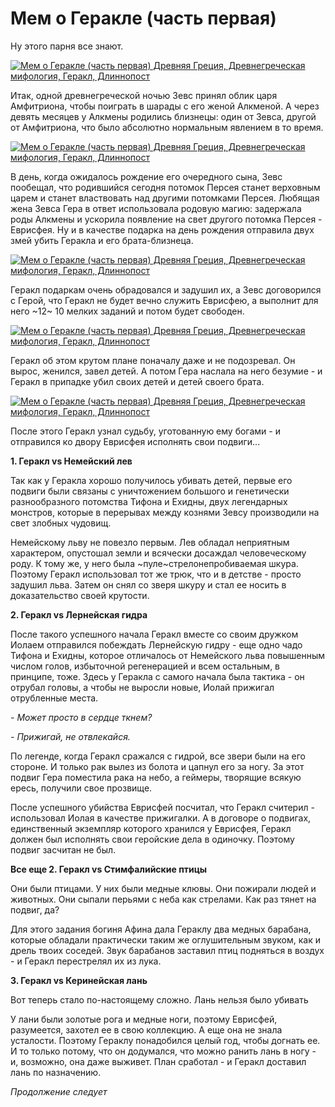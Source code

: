 # Мем о Геракле (часть первая)

Ну этого парня все знают.

[![Мем о Геракле (часть первая) Древняя Греция, Древнегреческая мифология, Геракл, Длиннопост](https://cs8.pikabu.ru/post_img/2016/11/06/6/1478421878133966697.jpg)](https://cs8.pikabu.ru/post_img/big/2016/11/06/6/1478421878133966697.jpg)

Итак, одной древнегреческой ночью Зевс принял облик царя Амфитриона, чтобы поиграть в шарады с его женой Алкменой. А через девять месяцев у Алкмены родились близнецы: один от Зевса, другой от Амфитриона, что было абсолютно нормальным явлением в то время.

[![Мем о Геракле (часть первая) Древняя Греция, Древнегреческая мифология, Геракл, Длиннопост](https://cs8.pikabu.ru/post_img/2016/11/06/6/1478421902138944870.jpg)](https://cs8.pikabu.ru/post_img/big/2016/11/06/6/1478421902138944870.jpg)

В день, когда ожидалось рождение его очередного сына, Зевс пообещал, что родившийся сегодня потомок Персея станет верховным царем и станет властвовать над другими потомками Персея. Любящая жена Зевса Гера в ответ использовала родовую магию: задержала роды Алкмены и ускорила появление на свет другого потомка Персея - Еврисфея. Ну и в качестве подарка на день рождения отправила двух змей убить Геракла и его брата-близнеца.

[![Мем о Геракле (часть первая) Древняя Греция, Древнегреческая мифология, Геракл, Длиннопост](https://cs9.pikabu.ru/post_img/2016/11/06/6/1478421974162092681.jpg)](https://cs9.pikabu.ru/post_img/2016/11/06/6/1478421974162092681.jpg)

Геракл подаркам очень обрадовался и задушил их, а Зевс договорился с Герой, что Геракл не будет вечно служить Еврисфею, а выполнит для него ~12~ 10 мелких заданий и потом будет свободен.

[![Мем о Геракле (часть первая) Древняя Греция, Древнегреческая мифология, Геракл, Длиннопост](https://cs9.pikabu.ru/post_img/2016/11/06/6/1478422032190264562.jpg)](https://cs9.pikabu.ru/post_img/2016/11/06/6/1478422032190264562.jpg)

Геракл об этом крутом плане поначалу даже и не подозревал. Он вырос, женился, завел детей. А потом Гера наслала на него безумие - и Геракл в припадке убил своих детей и детей своего брата.

[![Мем о Геракле (часть первая) Древняя Греция, Древнегреческая мифология, Геракл, Длиннопост](https://cs9.pikabu.ru/post_img/big/2016/11/06/6/1478422087164627620.jpg)](https://cs9.pikabu.ru/post_img/big/2016/11/06/6/1478422087164627620.jpg)

После этого Геракл узнал судьбу, уготованную ему богами - и отправился ко двору Еврисфея исполнять свои подвиги...

**1\. Геракл vs Немейский лев**

Так как у Геракла хорошо получилось убивать детей, первые его подвиги были связаны с уничтожением большого и генетически разнообразного потомства Тифона и Ехидны, двух легендарных монстров, которые в перерывах между кознями Зевсу производили на свет злобных чудовищ.

Немейскому льву не повезло первым. Лев обладал неприятным характером, опустошал земли и всячески досаждал человеческому роду. К тому же, у него была ~пуле~стрелонепробиваемая шкура. Поэтому Геракл использовал тот же трюк, что и в детстве - просто задушил льва. Затем он снял со зверя шкуру и стал ее носить в доказательство своей крутости.

[](https://cs8.pikabu.ru/post_img/2016/11/06/6/147842227913024151.jpg)

**2\. Геракл vs Лернейская гидра**

После такого успешного начала Геракл вместе со своим дружком Иолаем отправился побеждать Лернейскую гидру - еще одно чадо Тифона и Ехидны, которое отличалось от Немейского льва повышенным числом голов, избыточной регенерацией и всем остальным, в принципе, тоже. Здесь у Геракла с самого начала была тактика - он отрубал головы, а чтобы не выросли новые, Иолай прижигал отрубленные места.

_\- Может просто в сердце ткнем?_

_\- Прижигай, не отвлекайся._

По легенде, когда Геракл сражался с гидрой, все звери были на его стороне. И только рак вылез из болота и цапнул его за ногу. За этот подвиг Гера поместила рака на небо, а геймеры, творящие всякую ересь, получили свое прозвище.

[](https://cs8.pikabu.ru/post_img/2016/11/06/6/1478422634186051440.jpg)

После успешного убийства Еврисфей посчитал, что Геракл считерил - использовал Иолая в качестве прижигалки. А в договоре о подвигах, единственный экземпляр которого хранился у Еврисфея, Геракл должен был исполнять свои геройские дела в одиночку. Поэтому подвиг засчитан не был.

**Все еще 2. Геракл vs Стимфалийские птицы**  

Они были птицами. У них были медные клювы. Они пожирали людей и животных. Они сыпали перьями с неба как стрелами. Как раз тянет на подвиг, да?

Для этого задания богиня Афина дала Гераклу два медных барабана, которые обладали практически таким же оглушительным звуком, как и дрель твоих соседей. Звук барабанов заставил птиц подняться в воздух - и Геракл перестрелял их из лука.

[](https://cs8.pikabu.ru/post_img/2016/11/06/6/1478422895170290263.jpg)

**3\. Геракл vs Керинейская лань**

Вот теперь стало по-настоящему сложно. Лань нельзя было убивать

[](https://cs9.pikabu.ru/post_img/2016/11/06/6/1478422966178077546.jpg)

У лани были золотые рога и медные ноги, поэтому Еврисфей, разумеется, захотел ее в свою коллекцию. А еще она не знала усталости. Поэтому Гераклу понадобился целый год, чтобы догнать ее. И то только потому, что он додумался, что можно ранить лань в ногу - и, возможно, она даже выживет. План сработал - и Геракл доставил лань по назначению.

_Продолжение следует_
